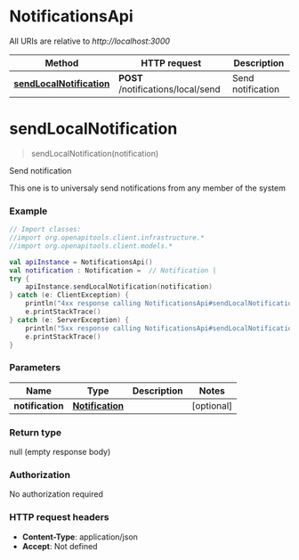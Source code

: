 # NotificationsApi

All URIs are relative to *http://localhost:3000*

Method | HTTP request | Description
------------- | ------------- | -------------
[**sendLocalNotification**](NotificationsApi.md#sendLocalNotification) | **POST** /notifications/local/send | Send notification


<a name="sendLocalNotification"></a>
# **sendLocalNotification**
> sendLocalNotification(notification)

Send notification

This one is to universaly send notifications from any member of the system

### Example
```kotlin
// Import classes:
//import org.openapitools.client.infrastructure.*
//import org.openapitools.client.models.*

val apiInstance = NotificationsApi()
val notification : Notification =  // Notification | 
try {
    apiInstance.sendLocalNotification(notification)
} catch (e: ClientException) {
    println("4xx response calling NotificationsApi#sendLocalNotification")
    e.printStackTrace()
} catch (e: ServerException) {
    println("5xx response calling NotificationsApi#sendLocalNotification")
    e.printStackTrace()
}
```

### Parameters

Name | Type | Description  | Notes
------------- | ------------- | ------------- | -------------
 **notification** | [**Notification**](Notification.md)|  | [optional]

### Return type

null (empty response body)

### Authorization

No authorization required

### HTTP request headers

 - **Content-Type**: application/json
 - **Accept**: Not defined

